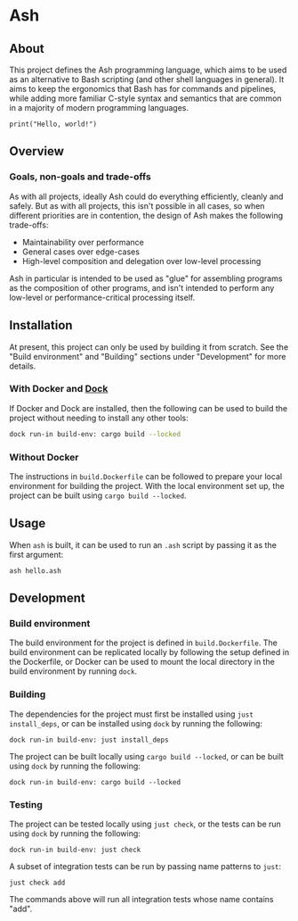 Ash
===

About
-----

This project defines the Ash programming language, which aims to be used as an
alternative to Bash scripting (and other shell languages in general). It aims to
keep the ergonomics that Bash has for commands and pipelines, while adding more
familiar C-style syntax and semantics that are common in a majority of modern
programming languages.

```ash
print("Hello, world!")
```

Overview
--------

### Goals, non-goals and trade-offs

As with all projects, ideally Ash could do everything efficiently, cleanly and
safely. But as with all projects, this isn't possible in all cases, so when
different priorities are in contention, the design of Ash makes the following
trade-offs:

* Maintainability over performance
* General cases over edge-cases
* High-level composition and delegation over low-level processing

Ash in particular is intended to be used as "glue" for assembling programs as
the composition of other programs, and isn't intended to perform any low-level
or performance-critical processing itself.

Installation
------------

At present, this project can only be used by building it from scratch. See the
"Build environment" and "Building" sections under "Development" for more
details.

### With Docker and [Dock](https://github.com/eZanmoto/dock)

If Docker and Dock are installed, then the following can be used to build the
project without needing to install any other tools:

```bash
dock run-in build-env: cargo build --locked
```

### Without Docker

The instructions in `build.Dockerfile` can be followed to prepare your local
environment for building the project. With the local environment set up, the
project can be built using `cargo build --locked`.

Usage
-----

When `ash` is built, it can be used to run an `.ash` script by passing it as the
first argument:

    ash hello.ash

Development
-----------

### Build environment

The build environment for the project is defined in `build.Dockerfile`. The
build environment can be replicated locally by following the setup defined in
the Dockerfile, or Docker can be used to mount the local directory in the build
environment by running `dock`.

### Building

The dependencies for the project must first be installed using
`just install_deps`, or can be installed using `dock` by running the following:

    dock run-in build-env: just install_deps

The project can be built locally using `cargo build --locked`, or can be built
using `dock` by running the following:

    dock run-in build-env: cargo build --locked

### Testing

The project can be tested locally using `just check`, or the tests can be run
using `dock` by running the following:

    dock run-in build-env: just check

A subset of integration tests can be run by passing name patterns to `just`:

    just check add

The commands above will run all integration tests whose name contains "add".
